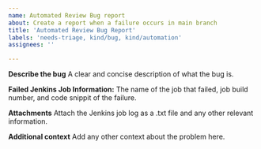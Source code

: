 ```yaml
---
name: Automated Review Bug report
about: Create a report when a failure occurs in main branch
title: 'Automated Review Bug Report'
labels: 'needs-triage, kind/bug, kind/automation'
assignees: ''

---
```


**Describe the bug**
A clear and concise description of what the bug is.

**Failed Jenkins Job Information:**
The name of the job that failed, job build number, and code snippit of the failure.

**Attachments**
Attach the Jenkins job log as a .txt file and any other relevant information.

**Additional context**
Add any other context about the problem here.
